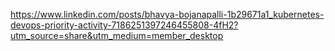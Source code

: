 https://www.linkedin.com/posts/bhavya-bojanapalli-1b29671a1_kubernetes-devops-priority-activity-7186251397246455808-4fH2?utm_source=share&utm_medium=member_desktop
